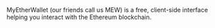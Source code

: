 MyEtherWallet (our friends call us MEW) is a free, client-side interface helping you interact with the Ethereum blockchain.
